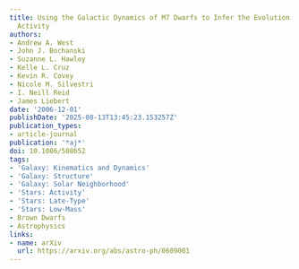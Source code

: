 ```yaml
---
title: Using the Galactic Dynamics of M7 Dwarfs to Infer the Evolution of Their Magnetic
  Activity
authors:
- Andrew A. West
- John J. Bochanski
- Suzanne L. Hawley
- Kelle L. Cruz
- Kevin R. Covey
- Nicole M. Silvestri
- I. Neill Reid
- James Liebert
date: '2006-12-01'
publishDate: '2025-08-13T13:45:23.153257Z'
publication_types:
- article-journal
publication: '*aj*'
doi: 10.1086/508652
tags:
- 'Galaxy: Kinematics and Dynamics'
- 'Galaxy: Structure'
- 'Galaxy: Solar Neighborhood'
- 'Stars: Activity'
- 'Stars: Late-Type'
- 'Stars: Low-Mass'
- Brown Dwarfs
- Astrophysics
links:
- name: arXiv
  url: https://arxiv.org/abs/astro-ph/0609001
---
```

